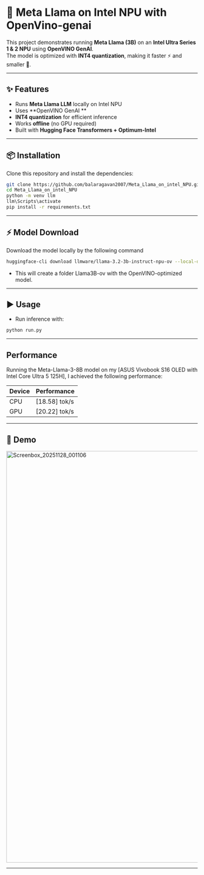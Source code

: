 # 🦙 Meta Llama on Intel NPU with Open﻿Vino-genai

This project demonstrates running **Meta Llama (3B)** on an **Intel Ultra Series 1 & 2 NPU** using **OpenVINO GenAI**.  
The model is optimized with **INT4 quantization**, making it faster ⚡ and smaller 🚀.

---

## ✨ Features
- Runs **Meta Llama LLM** locally on Intel NPU
- Uses **OpenVINO GenAI **
- **INT4 quantization** for efficient inference
- Works **offline** (no GPU required)
- Built with **Hugging Face Transformers + Optimum-Intel**

---

## 📦 Installation

Clone this repository and install the dependencies:

```bash
git clone https://github.com/balaragavan2007/Meta_Llama_on_intel_NPU.git
cd Meta_Llama_on_intel_NPU
python -m venv llm
llm\Scripts\activate
pip install -r requirements.txt
```

---

## ⚡ Model Download

Download the model locally by the following command

```bash
huggingface-cli download llmware/llama-3.2-3b-instruct-npu-ov --local-dir Llama3B-ov
```
- This will create a folder Llama3B-ov with the OpenVINO-optimized model.

---

## ▶️ Usage

- Run inference with:

```bash
python run.py
```

---

## Performance

Running the Meta-Llama-3-8B model on my [ASUS Vivobook S16 OLED with Intel Core Ultra 5 125H], I achieved the following performance:

| Device | Performance      |
|--------|------------------|
| CPU    | [18.58] tok/s |
| GPU    | [20.22] tok/s   |


---

## 📸 Demo
<img width="1920" height="1080" alt="Screenbox_20251128_001106" src="https://github.com/user-attachments/assets/85bb9513-c760-44f0-990f-420bc9d0d40a" />

---
